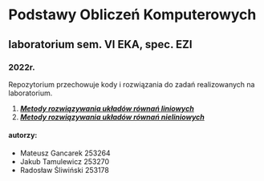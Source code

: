 # Podstawy Obliczeń Komputerowych
## laboratorium sem. VI EKA, spec. EZI
### 2022r.
Repozytorium przechowuje kody i rozwiązania do zadań realizowanych na laboratorium.

1. [***Metody rozwiązywania układów równań liniowych***](https://github.com/colonelWalterKurtz/PodstawyObliczenKomputerowych/blob/master/lab2/POK_lab2.ipynb)
2. [***Metody rozwiązywania układów równań nieliniowych***](https://github.com/colonelWalterKurtz/PodstawyObliczenKomputerowych/blob/master/lab3/)

#### autorzy:
- Mateusz Gancarek 253264
- Jakub Tamulewicz 253270
- Radosław Śliwiński 253178